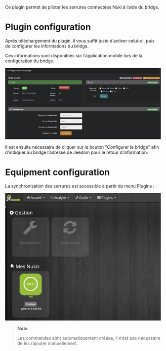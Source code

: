 Ce plugin permet de piloter les serrures connectées Nuki à l’aide du
bridge.

Plugin configuration
=======================

Après téléchargement du plugin, il vous suffit juste d’activer celui-ci,
puis de configurer les informations du bridge.

Ces informations sont disponibles sur l’application mobile lors de la
configuration du bridge.

![nuki1](./images/nuki1.png)

Il est ensuite nécessaire de cliquer sur le bouton "Configurer le
bridge" afin d’indiquer au bridge l’adresse de Jeedom pour le retour
d’information.

Equipment configuration
=============================

La synchronisation des serrures est accessible à partir du menu Plugins
:

![nuki2](./images/nuki2.png)

> **Note**
>
> Les commandes sont automatiquement créées, il n’est pas nécessaire de
> les rajouter manuellement.

